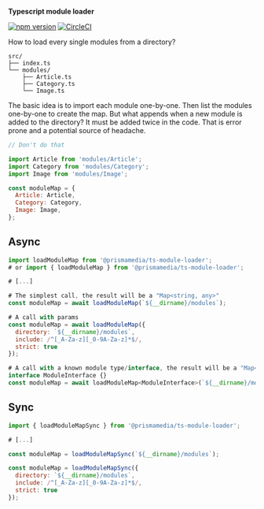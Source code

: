 **Typescript module loader**

[![npm version](https://badge.fury.io/js/%40prismamedia%2Fts-module-loader.svg)](https://badge.fury.io/js/%40prismamedia%2Fts-module-loader) [![CircleCI](https://circleci.com/gh/prismamedia/ts-module-loader/tree/master.svg?style=svg)](https://circleci.com/gh/prismamedia/ts-module-loader/tree/master)

How to load every single modules from a directory?

```
src/
├── index.ts
└── modules/
    ├── Article.ts
    ├── Category.ts
    └── Image.ts
```

The basic idea is to import each module one-by-one. Then list the modules one-by-one to create the map. But what appends when a new module is added to the directory? It must be added twice in the code. That is error prone and a potential source of headache.

```js
// Don't do that

import Article from 'modules/Article';
import Category from 'modules/Category';
import Image from 'modules/Image';

const moduleMap = {
  Article: Article,
  Category: Category,
  Image: Image,
};
```

## Async

```js
import loadModuleMap from '@prismamedia/ts-module-loader';
# or import { loadModuleMap } from '@prismamedia/ts-module-loader';

# [...]

# The simplest call, the result will be a "Map<string, any>"
const moduleMap = await loadModuleMap(`${__dirname}/modules`);

# A call with params
const moduleMap = await loadModuleMap({
  directory: `${__dirname}/modules`,
  include: /^[_A-Za-z][_0-9A-Za-z]*$/,
  strict: true
});

# A call with a known module type/interface, the result will be a "Map<string, ModuleInterface>"
interface ModuleInterface {}
const moduleMap = await loadModuleMap<ModuleInterface>(`${__dirname}/modules`);
```

## Sync

```js
import { loadModuleMapSync } from '@prismamedia/ts-module-loader';

# [...]

const moduleMap = loadModuleMapSync(`${__dirname}/modules`);

const moduleMap = loadModuleMapSync({
  directory: `${__dirname}/modules`,
  include: /^[_A-Za-z][_0-9A-Za-z]*$/,
  strict: true
});
```
